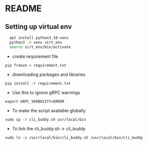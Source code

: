 # README

## Setting up virtual env

```bash
  apt install python3.10-venv
  python3 -m venv virt_env
  source virt_env/bin/activate
```

- create requirement file

`pip freeze > requirement.txt`

- downloading packages and libraries 

`pip install -r requirement.txt`

- Use this to ignore gRPC warnings

`export GRPC_VERBOSITY=ERROR`

- To make the script avalaible globally

`sudo cp -r cli_buddy.sh usr/local/bin`

- To link the cli_buddy.sh -> cli_buddy

`sudo ln -s /usr/local/bin/cli_buddy.sh /usr/local/bin/cli_buddy`